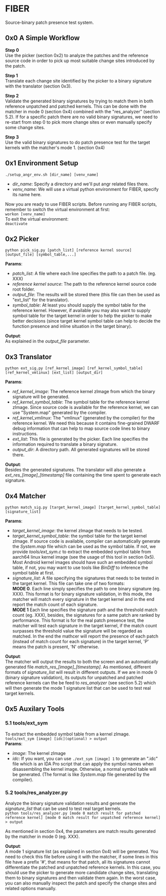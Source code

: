 # FIBER
Source-binary patch presence test system.

## 0x0 A Simple Workflow

**Step 0**  
Use the picker (section 0x2) to analyze the patches and the reference source code in order to pick up
most suitable change sites introduced by the patch.

**Step 1**  
Translate each change site identified by the picker to a binary signature with the translator (section 0x3).

**Step 2**  
Validate the generated binary signatures by trying to match them in both reference unpatched and patched kernels.
This can be done with the matcher in mode 0 (section 0x4) combined with the "res_analyzer" (section 5.2).
If for a specific patch there are no valid binary signatures, we need to re-start from step 0 to pick more change sites
or even manually specify some change sites.

**Step 3**  
Use the valid binary signatures to do patch presence test for the target kernels with the matcher's mode 1. (section 0x4)

## 0x1 Environment Setup
`./setup_angr_env.sh [dir_name] [venv_name]`

- *dir_name*:
Specify a directory and we'll put angr related files there.
- *venv_name*:
We will use a virtual python environment for FIBER, specify its name here.

Now you are ready to use FIBER scripts.
Before running any FIBER scripts, remember to switch the virtual environment at first:  
`workon [venv_name]`  
To exit the virtual environment:  
`deactivate`

## 0x2 Picker
`python pick_sig.py [patch_list] [reference kernel source] [output_file] [symbol_table,...]`

**Params**:  

- *patch_list*:
A file where each line specifies the path to a patch file. (eg. XXX)
- *reference kernel source*:
The path to the reference kernel source code root folder.
- *output_file*:
The results will be stored there (this file can then be used as "ext_list" for the translator).
- *symbol_table*:
At least you should supply the symbol table for the reference kernel. However, if available you may also want to supply symbol table for the target kernel
in order to help the picker to make better decisions (since target kernel symbol table can help to decide the function presence and inline situation
in the target binary).

**Output**:  
As explained in the *output_file* parameter.

## 0x3 Translator
`python ext_sig.py [ref_kernel_image] [ref_kernel_symbol_table] [ref_kernel_vmlinux] [ext_list] [output_dir]`  

**Params**:  

- *ref_kernel_image*:
The reference kernel zImage from which the binary signature will be generated.
- *ref_kernel_symbol_table*:
The symbol table for the reference kernel zImage. Since source code is available for the reference kernel, we can use "System.map" generated by the compiler.
- *ref_kernel_vmlinux*:
The "vmlinux" (generated by the compiler) for the reference kernel. We need this because it contains fine-grained DWARF debug information that can help to map source code
lines to binary instructions.
- *ext_list*:
This file is generated by the picker. Each line specifies the information required to translate a binary signature.
- *output_dir*:
A directory path. All generated signatures will be stored there.

**Output**:  
Besides the generated signatures. The translator will also generate a *ext\_res\_[image]\_[timestamp]* file containing the time spent to generate each signature.

## 0x4 Matcher
`python match_sig.py [target_kernel_image] [target_kernel_symbol_table] [signature_list]`  

**Params**:  

- *target_kernel_image*: 
the kernel zImage that needs to be tested.
- *target_kernel_symbol_table*: 
the symbol table for the target kernel zImage. If source code is available, compiler can automatically generate the *System.map* file which can be used as the symbol table.
If not, we provide *tools/ext_sym.c* to extract the embedded symbol table from aarch64 linux kernel image (see the usage of this tool in section 0x5). Most Android kernel images should have such an embedded
symbol table, if not, you may want to use tools like *BinDiff* to inference the symbol table at first.
- *signature_list*: 
A file specifying the signatures that needs to be tested in the target kernel. This file can take one of two formats:  
**MODE 0**. Each line simply specifies the path to one binary signature (eg. XXX). This format is for binary signature validation, in this mode, the matcher will match every signature in the target kernel and in the end
report the match count of each signature.  
**MODE 1** Each line specifies the signature path and the threshold match count (eg. XXX), besides, the signatures for a same patch are ranked by performance. This format is for the real
patch presence test, the matcher will test each signature in the target kernel, if the match count surpasses the threshold value the signature will be regarded as matched. In the
end the mathcer will report the presence of each patch (instead of match count for each signature) in the target kernel, 'P' means the patch is present, 'N' otherwise.

**Output**:  
The matcher will output the results to both the screen and an automatically generated file *match\_res\_[image]\_[timestamp]*.
As mentioned, different formats of *signature_list* will result in different outputs. If we are in mode 0 (binary signature validation), its outputs
for unpatched and patched reference kernels can the be feed to *res_analyzer* (see section 5.2) which will then generate the mode 1 signature list
that can be used to test real target kernels.

## 0x5 Auxilary Tools

### 5.1 tools/ext_sym
To extract the embedded symbol table from a kernel zImage.  
`tools/ext_sym [image] [idc](optional) > output`  
**Params**:

- *image*:
The kernel zImage
- *idc*:
If you want, you can use `./ext_sym [image] 1` to generate an ".idc" file which is an IDA Pro script that can apply the symbol names when disassembling the kernel image.
Otherwise, a normal symbol table will be generated. (The format is like *System.map* file generated by the compiler).

### 5.2 tools/res_analyzer.py
Analyze the binary signature validation results and generate the *signature_list* that can be used to test real target kernels.  
`python tools/res_analyzer.py [mode 0 match result for patched reference kernel] [mode 0 match result for unpatched reference kernel] > output`

As mentioned in section 0x4, the parameters are match results generated by the matcher in mode 0 (eg. XXX).

**Output**:  
A mode 1 signature list (as explained in section 0x4) will be generated. You need to check this file before using it with the matcher, if some lines in this file have a prefix '#',
that means for that patch, all its signatures cannot differentiate the patched and unpatched reference kernels. In this case, you should use the picker to generate more candidate
change sites, translating them to binary signatures and then validate them again. In the worst case, you can also manually inspect the patch and specify the change sites and related
options manually.

